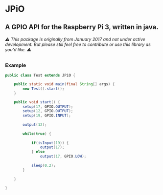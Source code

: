 # JPiO
## A GPIO API for the Raspberry Pi 3, written in java.
###### :warning: This package is originally from January 2017 and not under active development. But please still feel free to contribute or use this library as you'd like. :warning:

### Example
```java
public class Test extends JPiO {

	public static void main(final String[] args) {
		new Test().start();
	}

	public void start() {
		setup(17, GPIO.OUTPUT);
		setup(12, GPIO.OUTPUT);
		setup(19, GPIO.INPUT);
		
		output(12);
		
		while(true) {
			
			if(isInput(19)) {
				output(17);
			} else
				output(17, GPIO.LOW);
			
			sleep(0.2);
		}
		
	}
	
}
```
